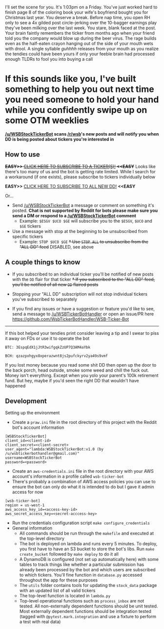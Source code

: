 I'll set the scene for you. It's 1:03pm on a Friday. You've just worked hard to finish page 8 of the coloring book your wife's boyfriend bought you for Christmas last year. You deserve a break. Before nap time, you open RH only to see a 4x gilded post circle-jerking over the 10-bagger earnings play they've been milking over the last week. You stare, blank faced at the post. Your brain faintly remembers the ticker from months ago when your friend told you the company would blow up during the beer virus. The rage builds even as the half-eaten crayon hanging out of the side of your mouth wets with drool. A single syllable _guhhhh_ releases from your mouth as you realize the tendies could have been yours if only your feeble brain had processed enough TLDRs to fool you into buying a call


# If this sounds like you, I've built something to help you out next time you need someone to hold your hand while you confidently swipe up on some OTM weeklies

**[/u/WSBStockTickerBot](https://www.reddit.com/user/WSBStockTickerBot) scans [/r/wsb](https://www.reddit.com/r/wallstreetbets/ "WSB")'s new posts and will notify you when DD is being posted about tickers you're interested in**

## How to use
~~**EASY>>** [CLICK HERE TO SUBSCRIBE TO A TICKER(S)!](https://np.reddit.com/message/compose/?to=WSBStockTickerBot&subject=Subscribe%20Me&message=Type%20tickers%20%24LIKE%20%24THIS%20anywhere%20in%20this%20message%20to%20subscribe%20to%20them) **<<EASY**~~
Looks like there's too many of us and the bot is getting rate limited. While I search for a workaround (if one exists), please subscribe to tickers individually below

**EASY>>** [CLICK HERE TO SUBSCRIBE TO ALL NEW DD!](https://np.reddit.com/message/compose/?to=WSBStockTickerBot&subject=Subscribe%20Me&message=ALL%20DD) **<<EASY**

Or...

* Send [/u/WSBStockTickerBot](https://www.reddit.com/user/WSBStockTickerBot) a message or comment on something it's posted. **Chat is not supported by Reddit for bots please make sure you send a DM or respond to a [/u/WSBStockTickerBot](https://www.reddit.com/user/WSBStockTickerBot) comment**
  * Example: `$ESGV $UCO $GE` will subscribe you to the `$ESGV`, `$UCO` and `$GE` tickers
* Use a message with stop at the beginning to be unsubscribed from specific tickers
  * Example: `STOP $UCO $GE`
~~* Use `STOP ALL` to unsubscribe from the "ALL DD" feed~~ DISABLED, see above

## A couple things to know
* If you subscribed to an individual ticker you'll be notified of new posts with the `DD` flair for that ticker
~~* If you subscribed to the "ALL DD" feed, you'll be notified of all new `DD` flaired posts~~
* Stopping your "ALL DD" subscription will not stop individual tickers you've subscribed to separately

* If you find any issues or have a suggestion or feature you'd like to see, send a message to [/u/WSBTickerBotHandler](https://www.reddit.com/user/WSBTickerBotHandler) or open an issue/PR here https://github.com/WsbTickerBotHandler/WSB-Ticker-Bot

---

If this bot helped your tendies print consider leaving a tip and I swear to piss it away on FDs or use it to operate the bot

`BTC: 3EspqEdX1jJtR3wifgqkZzUP7Q3AM4aYbk`

`BCH: qzazpxhgyx8xperazwnt8js2pufckyrv2ya49s9vmf`

If you lost money because you read some shit DD then open up the door to the back porch, head outside, smoke some weed and chill the fuck out. Money isn't everything. Except when you yolo your parent's 100k retirement fund. But hey, maybe if you'd seen the right DD that wouldn't have happened

## Development
Setting up the environment
* Create a `praw.ini` file in the root directory of this project with the Reddit bot's account information
```
[WSBStockTickerBot]
client_id=<client-id>
client_secret=<client-secret>
user_agent="lambda:WSBStockTickerBot:v1.0 (by /u/wsbtickerbothandler@gmail.com)"
username=WSBStockTickerBot
password=<password>
```
* Create an `aws-credentials.ini` file in the root directory with your AWS account's information in a profile called `wsb-ticker-bot`
* There's probably a combination of AWS access policies you can use to ensure the bot can only do what it is intended to do but I gave it admin access for now
```
[wsb-ticker-bot]
region = us-west-1
aws_access_key_id=<access-key-id>
aws_secret_access_key=<secret-acccess-key>
```
* Run the credentials configuration script `make configure_credentials`
* General information
    * All commands should be run through the `makefile` and executed at the top-level directory
    * The bot is deployed on lambda and runs every 5 minutes. To deploy, you first have to have an S3 bucket to store the bot's libs. Run `make create_bucket` followed by `make deploy` to do it all
    * A DynamoDB is configured (not set up automatically here) with some tables to track things like whether a particular submission has already been processed by the bot and which users are subscribed to which tickers. You'll fine function in `database.py` accessed throughout the app for these purposes
    * The `utils` folder contains tools for updating the `stock_data` package with an updated list of all valid tickers
    * The top-level function is located in `lambda.py`
    * Top-level operational functions such as `process_inbox` are not tested. All non-externally dependent functions should be unit tested. Most externally dependent functions should be integration tested (tagged with `@pytest.mark.integration` and use a fixture to perform a test with real data)
    
